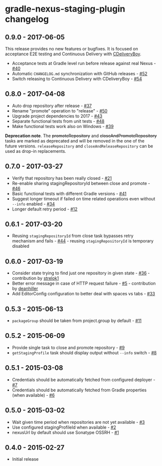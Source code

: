 # gradle-nexus-staging-plugin changelog

## 0.9.0 - 2017-06-05

This release provides no new features or bugfixes. It is focused on acceptance E2E testing and Continuous Delivery
with [CDeliveryBoy](https://travis-ci.org/szpak/CDeliveryBoy). 

 - Acceptance tests at Gradle level run before release against real Nexus - [#40](https://github.com/Codearte/gradle-nexus-staging-plugin/issues/40)
 - Automatic `CHANGELOG.md` synchronization with GitHub releases - [#52](https://github.com/Codearte/gradle-nexus-staging-plugin/issues/52)
 - Switch releasing to Continuous Delivery with CDeliveryBoy - [#54](https://github.com/Codearte/gradle-nexus-staging-plugin/issues/54)

## 0.8.0 - 2017-04-08

 - Auto drop repository after release - [#37](https://github.com/Codearte/gradle-nexus-staging-plugin/issues/37)
 - Rename "promote" operation to "release" - [#50](https://github.com/Codearte/gradle-nexus-staging-plugin/issues/50)
 - Upgrade project dependencies to 2017 - [#43](https://github.com/Codearte/gradle-nexus-staging-plugin/issues/43)
 - Separate functional tests from unit tests - [#48](https://github.com/Codearte/gradle-nexus-staging-plugin/issues/48)
 - Make functional tests work also on Windows - [#39](https://github.com/Codearte/gradle-nexus-staging-plugin/issues/39)

**Deprecation note**. The ~~promoteRepository~~ and ~~closeAndPromoteRepository~~ tasks are marked as deprecated and will be removed
in the one of the future versions. `releaseRepository` and `closeAndReleaseRepository` can be used as drop-in replacements. 

## 0.7.0 - 2017-03-27

 - Verify that repository has been really closed - [#21](https://github.com/Codearte/gradle-nexus-staging-plugin/issues/21)
 - Re-enable sharing stagingRepositoryId between close and promote - [#46](https://github.com/Codearte/gradle-nexus-staging-plugin/issues/46)
 - Basic functional tests with different Gradle versions - [#41](https://github.com/Codearte/gradle-nexus-staging-plugin/issues/41)
 - Suggest longer timeout if failed on time related operations even without `--info` enabled - [#34](https://github.com/Codearte/gradle-nexus-staging-plugin/issues/34) 
 - Longer default retry period  - [#12](https://github.com/Codearte/gradle-nexus-staging-plugin/issues/12)

## 0.6.1 - 2017-03-20

 - Reusing `stagingRepositoryId` from close task bypasses retry mechanism and fails - [#44](https://github.com/Codearte/gradle-nexus-staging-plugin/issues/44) - reusing `stagingRepositoryId` is temporary disabled

## 0.6.0 - 2017-03-19

 - Consider state trying to find just one repository in given state - [#36](https://github.com/Codearte/gradle-nexus-staging-plugin/issues/36) - contribution by [strelok1](https://github.com/strelok1)
 - Better error message in case of HTTP request failure - [#5](https://github.com/Codearte/gradle-nexus-staging-plugin/issues/5) - contribution by [deanhiller](https://github.com/deanhiller)
 - Add EditorConfig configuration to better deal with spaces vs tabs - [#33](https://github.com/Codearte/gradle-nexus-staging-plugin/issues/33)

## 0.5.3 - 2015-06-13

 - `packageGroup` should be taken from project.group by default - [#11](https://github.com/Codearte/gradle-nexus-staging-plugin/issues/11)

## 0.5.2 - 2015-06-09

 - Provide single task to close and promote repository - [#9](https://github.com/Codearte/gradle-nexus-staging-plugin/issues/9)
 - `getStagingProfile` task should display output without `--info` switch - [#8](https://github.com/Codearte/gradle-nexus-staging-plugin/issues/8)

## 0.5.1 - 2015-03-08

 - Credentials should be automatically fetched from configured deployer - [#7](https://github.com/Codearte/gradle-nexus-staging-plugin/issues/7)
 - Credentials should be automatically fetched from Gradle properties (when available) - [#6](https://github.com/Codearte/gradle-nexus-staging-plugin/issues/6)

## 0.5.0 - 2015-03-02

 - Wait given time period when repositories are not yet available - [#3](https://github.com/Codearte/gradle-nexus-staging-plugin/issues/3)
 - Use configured stagingProfileId when available - [#2](https://github.com/Codearte/gradle-nexus-staging-plugin/issues/2)
 - nexusUrl by default should use Sonatype OSSRH - [#1](https://github.com/Codearte/gradle-nexus-staging-plugin/issues/1)

## 0.4.0 - 2015-02-27

 - Initial release
